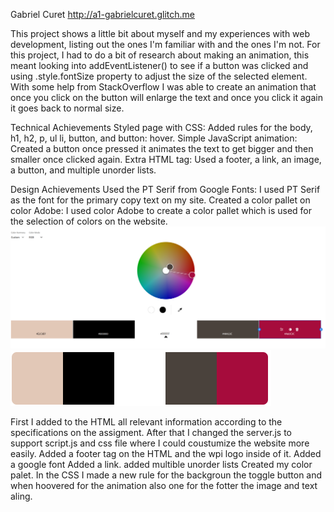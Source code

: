 Gabriel Curet http://a1-gabrielcuret.glitch.me

This project shows a little bit about myself and my experiences with web development, listing out the ones I'm familiar with and the ones I'm not. For this project, I had to do a bit of research about making an animation, this meant looking into addEventListener() to see if a button was clicked and using .style.fontSize property to adjust the size of the selected element. With some help from StackOverflow I was able to create an animation that once you click on the button will enlarge the text and once you click it again it goes back to normal size. 

Technical Achievements
Styled page with CSS: Added rules for the body, h1, h2, p, ul li, button, and button: hover. 
Simple JavaScript animation: Created a button once pressed it animates the text to get bigger and then smaller once clicked again. 
Extra HTML tag: Used a footer, a link, an image, a button, and multiple unorder lists.
 
Design Achievements
Used the PT Serif from Google Fonts: I used PT Serif as the font for the primary copy text on my site.
Created a color pallet on color Adobe: I used color Adobe to create a color pallet which is used for the selection of colors on the website.
![Alt text](image.png)
![Alt text](image-1.png)

First I added to the HTML all relevant information according to the specifications on the assigment.
After that I changed the server.js to support script.js and css file where I could coustumize the website more easily. 
Added a footer tag on the HTML and the wpi logo inside of it. 
Added a google font
Added a link.
added multible unorder lists
Created my color palet.
In the CSS I made a new rule for the backgroun the toggle button and when hoovered for the animation also one for the fotter the image and text aling. 


